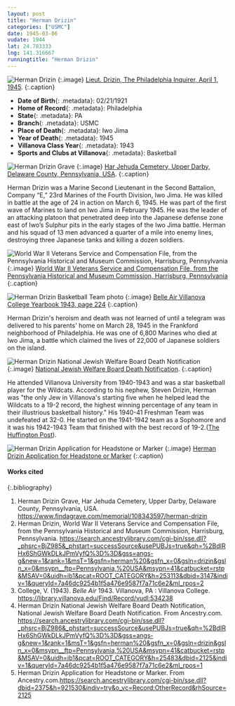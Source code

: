 ```yaml
---
layout: post
title: "Herman Drizin"
categories: ["USMC"]
date: 1945-03-06
vudate: 1944
lat: 24.783333
lng: 141.316667
runningtitle: "Herman Drizin"
---
```

![Herman Drizin](images/H.Drizin_1.jpg)
   {:.image}
[Lieut. Drizin, The Philadelphia Inquirer, April 1, 1945](https://www.newspapers.com/clip/8068923/herman-drizin-killed-on-iwo/).
  {:.caption}

* **Date of Birth**{: .metadata}: 02/21/1921
* **Home of Record**{: .metadata}: Philadelphia
* **State**{: .metadata}: PA
* **Branch**{: .metadata}: USMC
* **Place of Death**{: .metadata}: Iwo Jima
* **Year of Death**{: .metadata}: 1945
* **Villanova Class Year**{: .metadata}: 1943
* **Sports and Clubs at Villanova**{: .metadata}: Basketball

![Herman Drizin Grave](images/H.DrizinGrave.jpg)
   {:.image}
[Har Jehuda Cemetery, Upper Darby, Delaware County, Pennsylvania, USA](https://www.findagrave.com/memorial/108343597/herman-drizin).
  {:.caption}

Herman Drizin was a Marine Second Lieutenant in the Second Battalion, Company “E,” 23rd Marines of the Fourth Division, Iwo Jima. He was killed in battle at the age of 24 in action on March 6, 1945. He was part of the first wave of Marines to land on Iwo Jima in February 1945. He was the leader of an attacking platoon that penetrated deep into the Japanese defense zone east of Iwo’s Sulphur pits in the early stages of the Iwo Jima battle. Herman and his squad of 13 men advanced a quarter of a mile into enemy lines, destroying three Japanese tanks and killing a dozen soldiers.

![World War II Veterans Service and Compensation File, from the Pennsylvania Historical and Museum Commission, Harrisburg, Pennsylvania](images/H.DrizinCompensationFile.jpg)
   {:.image}
[World War II Veterans Service and Compensation File, from the Pennsylvania Historical and Museum Commission, Harrisburg, Pennsylvania](https://search.ancestrylibrary.com/cgi-bin/sse.dll?_phsrc=BjZ985&_phstart=successSource&usePUBJs=true&qh=%2BdIRHx6ShGWkDLkJPmVyfQ%3D%3D&gss=angs-g&new=1&rank=1&msT=1&gsfn=herman%20&gsfn_x=0&gsln=drizin&gsln_x=0&msypn__ftp=Pennsylvania,%20USA&msypn=41&catbucket=rstp&MSAV=0&uidh=ib1&pcat=ROOT_CATEGORY&h=253113&dbid=3147&indiv=1&queryId=7a46dc9254b1f5a476e9587f7a71c6e2&ml_rpos=2)
  {:.caption}

![Herman Drizin Basketball Team photo](images/H.DrizinVUBasketball.jpg)
   {:.image}
[Belle Air Villanova College Yearbook 1943, page 224](https://library.villanova.edu/Find/Record/vudl:534238)
  {:.caption}

Herman Drizin's heroism and death was not learned of until a telegram was delivered to his parents' home on March 28, 1945 in the Frankford neighborhood of Philadelphia. He was one of 6,800 Marines who died at Iwo Jima, a battle which claimed the lives of 22,000 of Japanese soldiers on the island.

![Herman Drizin National Jewish Welfare Board Death Notification](images/H.DrizinNationalJewishWelfareBoardDeathNotice.jpg)
   {:.image}
[National Jewish Welfare Board Death Notification](https://search.ancestrylibrary.com/cgi-bin/sse.dll?_phsrc=BjZ986&_phstart=successSource&usePUBJs=true&qh=%2BdIRHx6ShGWkDLkJPmVyfQ%3D%3D&gss=angs-g&new=1&rank=1&msT=1&gsfn=herman%20&gsfn_x=0&gsln=drizin&gsln_x=0&msypn__ftp=Pennsylvania,%20USA&msypn=41&catbucket=rstp&MSAV=0&uidh=ib1&pcat=ROOT_CATEGORY&h=25483&dbid=2125&indiv=1&queryId=7a46dc9254b1f5a476e9587f7a71c6e2&ml_rpos=1).
  {:.caption}

He attended Villanova University from 1940-1943 and was a star basketball player for the Wildcats. According to his nephew, Steven Drizin, Herman was "the only Jew in Villanova's starting five when he helped lead the Wildcats to a 19-2 record, the highest winning percentage of any team in their illustrious basketball history." His 1940-41 Freshman Team was undefeated at 32-0.  He started on the 1941-1942 team as a Sophomore and it was his 1942-1943 Team that finished with the best record of 19-2.([The Huffington Post](https://www.huffpost.com/entry/post_6962_b_4859367)).

![Herman Drizin Application for Headstone or Marker](images/H.Drizin.HeadstoneApplication.jpg)
   {:.image}
[Herman Drizin Application for Headstone or Marker](https://search.ancestrylibrary.com/cgi-bin/sse.dll?dbid=2375&h=921530&indiv=try&o_vc=Record:OtherRecord&rhSource=2125)
  {:.caption}

#### Works cited

{:.bibliography}
1. Herman Drizin Grave, Har Jehuda Cemetery, Upper Darby, Delaware County, Pennsylvania, USA. <https://www.findagrave.com/memorial/108343597/herman-drizin>
2. Herman Drizin, World War II Veterans Service and Compensation File, from the Pennsylvania Historical and Museum Commission, Harrisburg, Pennsylvania. <https://search.ancestrylibrary.com/cgi-bin/sse.dll?_phsrc=BjZ985&_phstart=successSource&usePUBJs=true&qh=%2BdIRHx6ShGWkDLkJPmVyfQ%3D%3D&gss=angs-g&new=1&rank=1&msT=1&gsfn=herman%20&gsfn_x=0&gsln=drizin&gsln_x=0&msypn__ftp=Pennsylvania,%20USA&msypn=41&catbucket=rstp&MSAV=0&uidh=ib1&pcat=ROOT_CATEGORY&h=253113&dbid=3147&indiv=1&queryId=7a46dc9254b1f5a476e9587f7a71c6e2&ml_rpos=2>
3. College, V. (1943). _Belle Air_ 1943. Villanova, PA : Villanova College. <https://library.villanova.edu/Find/Record/vudl:534238>
4. Herman Drizin National Jewish Welfare Board Death Notification, National Jewish Welfare Board Death Notification. From Ancestry.com. <https://search.ancestrylibrary.com/cgi-bin/sse.dll?_phsrc=BjZ986&_phstart=successSource&usePUBJs=true&qh=%2BdIRHx6ShGWkDLkJPmVyfQ%3D%3D&gss=angs-g&new=1&rank=1&msT=1&gsfn=herman%20&gsfn_x=0&gsln=drizin&gsln_x=0&msypn__ftp=Pennsylvania,%20USA&msypn=41&catbucket=rstp&MSAV=0&uidh=ib1&pcat=ROOT_CATEGORY&h=25483&dbid=2125&indiv=1&queryId=7a46dc9254b1f5a476e9587f7a71c6e2&ml_rpos=1>
5. Herman Drizin Application for Headstone or Marker. From Ancestry.com.<https://search.ancestrylibrary.com/cgi-bin/sse.dll?dbid=2375&h=921530&indiv=try&o_vc=Record:OtherRecord&rhSource=2125>
